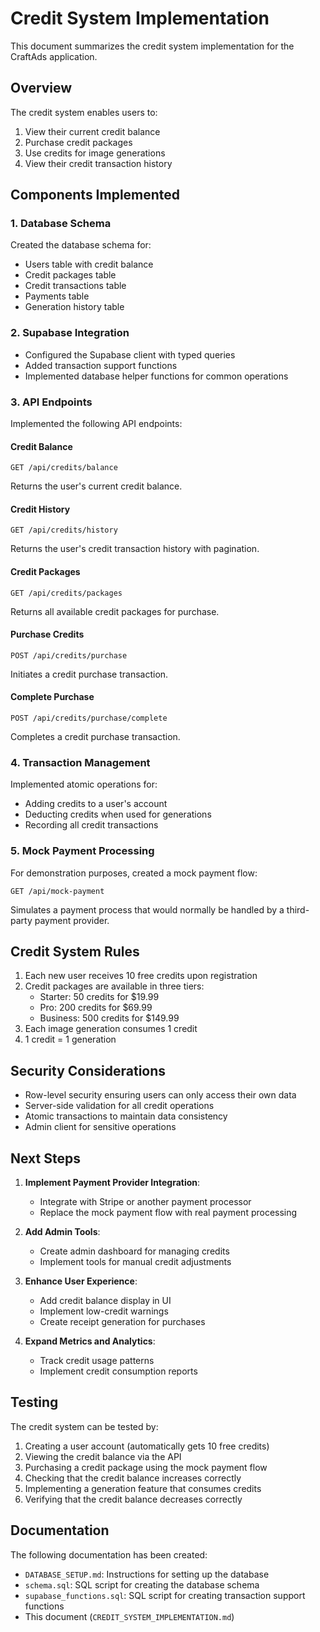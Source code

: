 # Credit System Implementation

This document summarizes the credit system implementation for the CraftAds application.

## Overview

The credit system enables users to:
1. View their current credit balance
2. Purchase credit packages
3. Use credits for image generations
4. View their credit transaction history

## Components Implemented

### 1. Database Schema

Created the database schema for:
- Users table with credit balance
- Credit packages table
- Credit transactions table
- Payments table
- Generation history table

### 2. Supabase Integration

- Configured the Supabase client with typed queries
- Added transaction support functions
- Implemented database helper functions for common operations

### 3. API Endpoints

Implemented the following API endpoints:

#### Credit Balance
```
GET /api/credits/balance
```
Returns the user's current credit balance.

#### Credit History
```
GET /api/credits/history
```
Returns the user's credit transaction history with pagination.

#### Credit Packages
```
GET /api/credits/packages
```
Returns all available credit packages for purchase.

#### Purchase Credits
```
POST /api/credits/purchase
```
Initiates a credit purchase transaction.

#### Complete Purchase
```
POST /api/credits/purchase/complete
```
Completes a credit purchase transaction.

### 4. Transaction Management

Implemented atomic operations for:
- Adding credits to a user's account
- Deducting credits when used for generations
- Recording all credit transactions

### 5. Mock Payment Processing

For demonstration purposes, created a mock payment flow:
```
GET /api/mock-payment
```
Simulates a payment process that would normally be handled by a third-party payment provider.

## Credit System Rules

1. Each new user receives 10 free credits upon registration
2. Credit packages are available in three tiers:
   - Starter: 50 credits for $19.99
   - Pro: 200 credits for $69.99
   - Business: 500 credits for $149.99
3. Each image generation consumes 1 credit
4. 1 credit = 1 generation

## Security Considerations

- Row-level security ensuring users can only access their own data
- Server-side validation for all credit operations
- Atomic transactions to maintain data consistency
- Admin client for sensitive operations

## Next Steps

1. **Implement Payment Provider Integration**:
   - Integrate with Stripe or another payment processor
   - Replace the mock payment flow with real payment processing

2. **Add Admin Tools**:
   - Create admin dashboard for managing credits
   - Implement tools for manual credit adjustments

3. **Enhance User Experience**:
   - Add credit balance display in UI
   - Implement low-credit warnings
   - Create receipt generation for purchases

4. **Expand Metrics and Analytics**:
   - Track credit usage patterns
   - Implement credit consumption reports

## Testing

The credit system can be tested by:
1. Creating a user account (automatically gets 10 free credits)
2. Viewing the credit balance via the API
3. Purchasing a credit package using the mock payment flow
4. Checking that the credit balance increases correctly
5. Implementing a generation feature that consumes credits
6. Verifying that the credit balance decreases correctly

## Documentation

The following documentation has been created:
- `DATABASE_SETUP.md`: Instructions for setting up the database
- `schema.sql`: SQL script for creating the database schema
- `supabase_functions.sql`: SQL script for creating transaction support functions
- This document (`CREDIT_SYSTEM_IMPLEMENTATION.md`) 